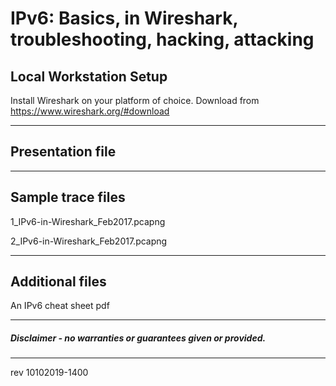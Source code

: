 # IPv6: Basics, in Wireshark, troubleshooting, hacking, attacking

## Local Workstation Setup
Install Wireshark on your platform of choice.   Download from https://www.wireshark.org/#download

------

## Presentation file



------

## Sample trace files

1_IPv6-in-Wireshark_Feb2017.pcapng

2_IPv6-in-Wireshark_Feb2017.pcapng

------

## Additional files

An IPv6 cheat sheet pdf

------

##### Disclaimer - no warranties or guarantees given or provided.

------

rev 10102019-1400